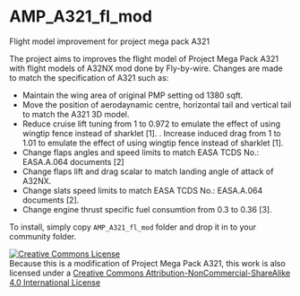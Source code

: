 # AMP_A321_fl_mod
Flight model improvement for project mega pack A321

The project aims to improves the flight model of Project Mega Pack A321 with flight models of A32NX mod done by Fly-by-wire. Changes are made to match the specification of A321 such as:
- Maintain the wing area of original PMP setting od 1380 sqft.
- Move the position of aerodaynamic centre, horizontal tail and vertical tail to match the A321 3D model.
- Reduce cruise lift tuning from 1 to 0.972 to emulate the effect of using wingtip fence instead of sharklet [1].
. Increase induced drag from 1 to 1.01 to emulate the effect of using wingtip fence instead of sharklet [1].
- Change flaps angles and speed limits to match EASA TCDS No.: EASA.A.064 documents [2]
- Change flaps lift and drag scalar to match landing angle of attack of A32NX.
- Change slats speed limits to match EASA TCDS No.: EASA.A.064 documents [2].
- Change engine thrust specific fuel consumtion from 0.3 to 0.36 [3].

To install, simply copy `AMP_A321_fl_mod` folder and drop it in to your community folder.

<a rel="license" href="http://creativecommons.org/licenses/by-nc-sa/4.0/"><img alt="Creative Commons License" style="border-width:0" src="https://i.creativecommons.org/l/by-nc-sa/4.0/88x31.png" /></a><br />Because this is a modification of Project Mega Pack A321, this work is also licensed under a <a rel="license" href="http://creativecommons.org/licenses/by-nc-sa/4.0/">Creative Commons Attribution-NonCommercial-ShareAlike 4.0 International License</a>
